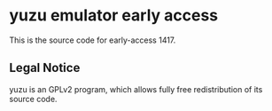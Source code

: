 yuzu emulator early access
=============

This is the source code for early-access 1417.

## Legal Notice

yuzu is an GPLv2 program, which allows fully free redistribution of its source code.